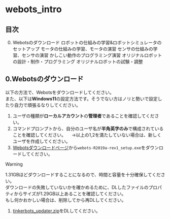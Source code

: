 # webots_intro



## 目次

0. Webotsのダウンロード
ロボットの仕組みの学習&ロボットシミュレータのセットアップ
モータの仕組みの学習、モータの演習
センサの仕組みの学習、センサの演習
かしこい動作のプログラミング演習
オリジナルロボットの設計・制作・プログラミング
オリジナルロボットの試験・調整


## 0.Webotsのダウンロード

以下の方法で、Webotsをダウンロードしてください。  
また、以下は**Windows11**の設定方法です。そうでない方はノリと勢いで設定したり自力で頑張るなりしてください。

1. ユーザの種類が**ローカルアカウント**の**管理者**であることを確認してください。
1. コマンドプロンプトから、自分のユーザ名が**半角英字のみ**で構成されていることを確認してください。
　→以上の1,2を満たしていない場合は、新しくユーザを作成してください。
1. [Webotsダウンロードページ](https://github.com/cyberbotics/webots/releases/tag/R2019a-rev1)から`webots-R2019a-rev1_setup.exe`をダウンロードしてください。

> [!WARNING]
> 1.31GBほどダウンロードすることになるので、時間と容量を十分確保してください。  
> ダウンロードの失敗していないかを確かめるために、DLしたファイルのプロパティからサイズが1.29GB以上あることを確認してください。  
> もし何かおかしい場合は、削除してから再DLしてください。

1. [tinkerbots_updater.zip](./tinkerbots_updater.zip)をDLしてください。